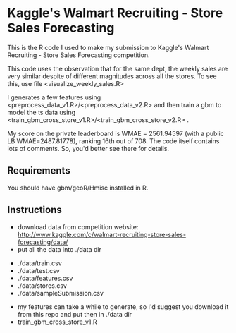 # Kaggle's Walmart Recruiting - Store Sales Forecasting

This is the R code I used to make my submission to Kaggle's Walmart Recruiting - Store Sales Forecasting competition.

This code uses the observation that for the same dept, the weekly sales are very similar despite of different magnitudes across all the stores. To see this, use file <visualize_weekly_sales.R>

I generates a few features using <preprocess_data_v1.R>/<preprocess_data_v2.R> and then train a gbm to model the ts data using <train_gbm_cross_store_v1.R>/<train_gbm_cross_store_v2.R> .

My score on the private leaderboard is WMAE = 2561.94597 (with a public LB WMAE=2487.81778), ranking 16th out of 708. The code itself contains lots of comments. So, you'd better see there for details.

## Requirements

You should have gbm/geoR/Hmisc installed in R.

## Instructions

* download data from competition website: http://www.kaggle.com/c/walmart-recruiting-store-sales-forecasting/data/
* put all the data into ./data dir
 - ./data/train.csv
 - ./data/test.csv
 - ./data/features.csv
 - ./data/stores.csv
 - ./data/sampleSubmission.csv
* my features can take a while to generate, so I'd suggest you download it from this repo and put then in ./data dir
* train_gbm_cross_store_v1.R